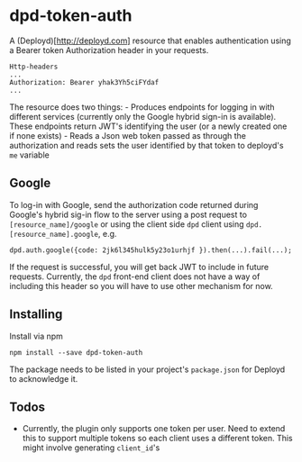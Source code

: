 # dpd-token-auth
A (Deployd)[http://deployd.com] resource that enables authentication using a Bearer token Authorization header in your requests.

    Http-headers
    ...
    Authorization: Bearer yhak3Yh5ciFYdaf
    ...

The resource does two things: 
    - Produces endpoints for logging in with different services (currently only the Google hybrid sign-in is available). These endpoints return JWT's identifying the user (or a newly created one if none exists)
    -  Reads a Json web token passed as through the authorization and reads sets the user identified by that token to deployd's `me` variable

## Google
To log-in with Google, send the authorization code returned during Google's hybrid sig-in flow to the server using a post request to `[resource_name]/google` or using the client side `dpd` client using `dpd.[resource_name].google`, e.g.

    dpd.auth.google({code: 2jk6l345hulk5y23o1urhjf }).then(...).fail(...);

If the request is successful, you will get back JWT to include in future requests. Currently, the `dpd` front-end client does not have a way of including this header so you will have to use other mechanism for now.

## Installing
Install via npm

    npm install --save dpd-token-auth

The package needs to be listed in your project's `package.json` for Deployd to acknowledge it.

## Todos
  - Currently, the plugin only supports one token per user. Need to extend this to support multiple tokens so each client uses a different token. This might involve generating `client_id`'s
